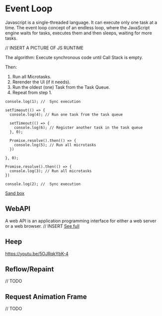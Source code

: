 # Event Loop
Javascript is a single-threaded language. It can execute only one task at a time. The event loop concept of an endless loop, where the JavaScript engine waits for tasks, executes them and then sleeps, waiting for more tasks.

// INSERT A PICTURE OF JS RUNTIME

The algorithm:
Execute synchronous code until Call Stack is empty.

Then:
1. Run all Microtasks.
2. Rerender the UI (if it needs).
3. Run the oldest (one) Task from the Task Queue.
4. Repeat from step 1.

```
console.log(1); //  Sync execution

setTimeout(() => {
  console.log(4); // Run one task from the task queue

  setTimeout(() => {
    console.log(6); // Register another task in the task queue
  }, 0);

  Promise.resolve().then(() => {
    console.log(5); // Run all microtasks
  })

}, 0);

Promise.resolve().then(() => {
  console.log(3); // Run all microtasks
})

console.log(2); //  Sync execution
```

[Sand box](https://www.jsv9000.app/)

## WebAPI
A web API is an application programming interface for either a web server or a web browser. 
// INSERT
[See full](https://developer.mozilla.org/en-US/docs/Web/API)

## Heep
https://youtu.be/5OJRqkYbK-4

## Reflow/Repaint
// TODO

## Request Animation Frame
// TODO